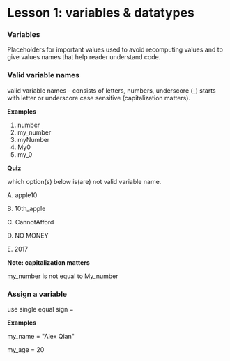 # Lesson 1: variables & datatypes

### Variables

Placeholders for important values used to avoid recomputing values and to give values names that help reader understand code.



### Valid variable names

valid variable names - consists of letters, numbers, underscore (_) starts with letter or underscore case sensitive (capitalization matters).

**Examples**

1. number
2. my_number
3. myNumber
4. My0
5. my_0

**Quiz**

which option(s) below is(are) not valid variable name.

A. apple10

B. 10th_apple

C. CannotAfford

D. NO MONEY

E. 2017

**Note: capitalization matters**

my_number is not equal to My_number

### Assign a variable

use single equal sign =

**Examples**

my_name = "Alex Qian"

my_age = 20

